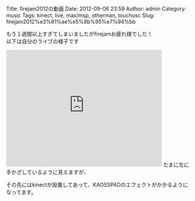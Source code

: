 Title: firejam2012の動画
Date: 2012-09-06 23:59
Author: admin
Category: music
Tags: kinect, live, max/msp, otherman, touchosc
Slug: firejam2012%e3%81%ae%e5%8b%95%e7%94%bb

もう１週間以上すぎてしまいましたがfirejamお疲れ様でした！  
以下は自分のライブの様子です  

<iframe width="420" height="315" src="http://www.youtube.com/embed/4qJNfEFd_xc" frameborder="0" allowfullscreen></iframe>  
たまに左に手かざしているように見えますが、  

その先にはkinectが設置してあって、KAOSSPADのエフェクトがかかるようになってます。
